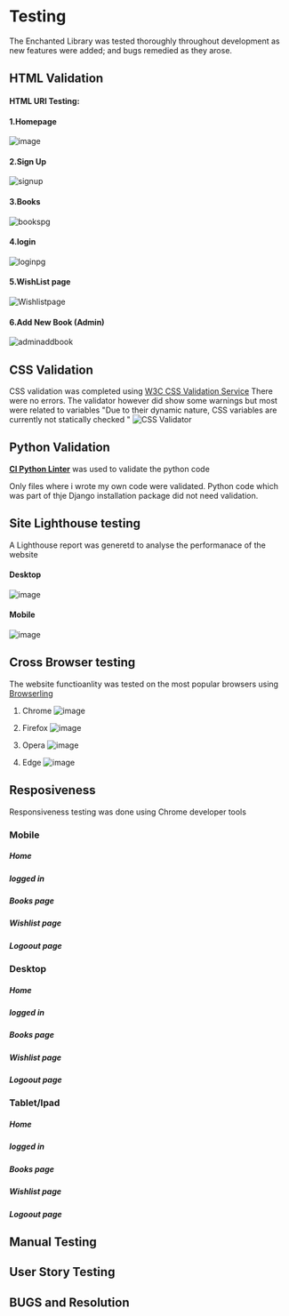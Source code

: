 # Testing

The Enchanted Library was tested thoroughly throughout development as new features were added; and bugs remedied as they arose.

## HTML Validation 
#### HTML URI Testing:
 #### 1.Homepage 
![image](https://github.com/user-attachments/assets/54f71d74-4b24-47be-960c-3545f133ffbb)
 #### 2.Sign Up
 ![signup](https://github.com/user-attachments/assets/96f8bcbe-77a9-4874-b75e-22c2066b78ee)
 #### 3.Books
 ![bookspg](https://github.com/user-attachments/assets/4363c3ab-f973-44e9-9d54-e586e0464aef)
 #### 4.login 
 ![loginpg](https://github.com/user-attachments/assets/0558d4e2-2a78-45d3-9524-60ce077dfb26)
 #### 5.WishList page 
 ![Wishlistpage](https://github.com/user-attachments/assets/00dc50a6-a795-4a23-81d8-dcaaecbb7a03)
 #### 6.Add New Book (Admin)
 ![adminaddbook](https://github.com/user-attachments/assets/e8817f86-1126-4676-a81f-aaceed191240)

## CSS Validation 
CSS validation was completed using [W3C CSS Validation Service](https://jigsaw.w3.org/css-validator/)
There were no errors. The validator however did show some warnings but most were related to variables "Due to their dynamic nature, CSS variables are currently not statically checked
"
![CSS Validator](https://github.com/user-attachments/assets/395e04e3-21bf-476f-b71c-767dc2119e4f)

## Python Validation 
**[CI Python Linter](https://pep8ci.herokuapp.com)** was used to validate the python code 

Only files where i wrote my own code were validated. Python code which was part of thje Django installation package did not need validation.

## Site Lighthouse testing
A Lighthouse report was generetd to analyse the performanace of the website 
#### Desktop
 ![image](https://github.com/user-attachments/assets/71e3c594-4861-4fa3-b829-1fbde58b322b)
 #### Mobile 
 ![image](https://github.com/user-attachments/assets/3761b68b-68cb-4da7-bca9-5fa41937c6b6)

## Cross Browser testing 
The website functioanlity was tested on the most popular browsers using [Browserling](https://www.browserling.com/edge-testing)

1. Chrome
   ![image](https://github.com/user-attachments/assets/6b4ed4bb-64ac-43bc-a034-9af061fd3189)

2. Firefox
   ![image](https://github.com/user-attachments/assets/de33054f-a1f0-4f25-946e-0940e230096f)

3. Opera
   ![image](https://github.com/user-attachments/assets/850c48bd-5d0e-4eaf-a352-ff1717060aa4)

4. Edge
  ![image](https://github.com/user-attachments/assets/ccd0b040-60a5-48da-8f7c-ee0a58e8e55e)
 
## Resposiveness 
Responsiveness testing was done using Chrome developer tools 
### Mobile 
 ##### Home
 ##### logged in 
 ##### Books page 
 ##### Wishlist page
 ##### Logoout page
 
### Desktop 
 ##### Home
 ##### logged in 
 ##### Books page 
 ##### Wishlist page
 ##### Logoout page
 
### Tablet/Ipad
 ##### Home
 ##### logged in 
 ##### Books page 
 ##### Wishlist page
 ##### Logoout page
 
 
## Manual Testing 
## User Story Testing
## BUGS and Resolution 
